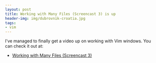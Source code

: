```yaml
---
layout: post
title: Working with Many Files (Screencast 3) is up
header-img: img/dubrovnik-croatia.jpg
tags:
- vim
---
```

I've managed to finally get a video up on working with Vim windows. You can check it out at:

- [Working with Many Files (Screencast 3)](http://www.derekwyatt.org/vim/vim-tutorial-videos/vim-novice-tutorial-videos/#Many_Files_3)
